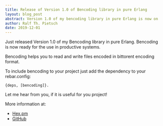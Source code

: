 ```yaml
---
title: Release of Version 1.0 of Bencoding library in pure Erlang
layout: blog_post
abstract: Version 1.0 of my bencoding library in pure Erlang is now on hex.pm
author: Ralf Th. Pietsch
date: 2019-12-01
---
```


Just released Version 1.0 of my Bencoding library in pure Erlang.
Bencoding is now ready for the use in productive systems.

Bencoding helps you to read and write files encoded in bittorent encoding format.
 
To include bencoding to your project just add the dependency to your rebar.config:

	{deps, [bencoding]}.

Let me hear from you, if it is useful for you project!

More information at:
* <a href="https://hex.pm/packages/bencoding">Hex.pm</a>
* <a href="https://github.com/ratopi/bencoding">GitHub</a>
